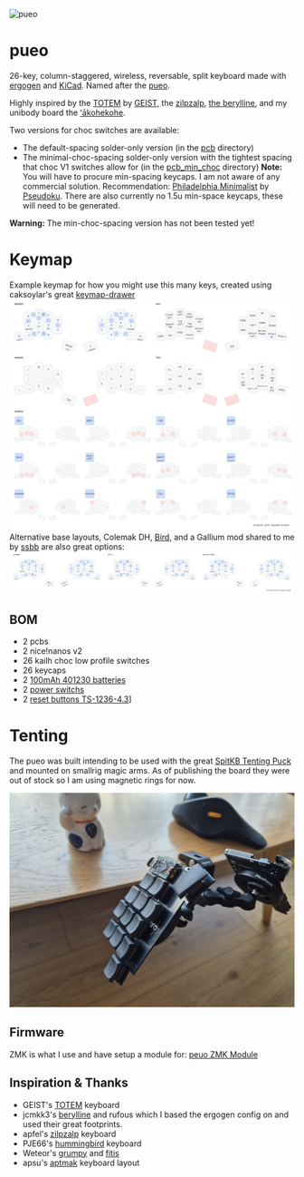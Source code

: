 ![pueo](https://github.com/grassfedreeve/pueo/blob/main/img/pueo_photo.jpg?raw=true)

# pueo
26-key, column-staggered, wireless, reversable, split keyboard made with [ergogen](https://github.com/ergogen/ergogen) and [KiCad](https://www.kicad.org/). Named after the [pueo](https://en.wikipedia.org/wiki/Pueo).

Highly inspired by the [TOTEM](https://github.com/GEIGEIGEIST/TOTEM) by [GEIST](https://github.com/GEIGEIGEIST/), the [zilpzalp](https://github.com/kilipan/zilpzalp), [the berylline](https://github.com/jcmkk3/trochilidae#berylline), and my unibody board the [ʻākohekohe](https://github.com/grassfedreeve/akohekohe/).

Two versions for choc switches are available:
- The default-spacing solder-only version (in the [pcb](https://github.com/grassfedreeve/pueo/tree/main/pcb) directory)
- The minimal-choc-spacing solder-only version with the tightest spacing that choc V1 switches allow for (in the [pcb_min_choc](https://github.com/grassfedreeve/pueo/tree/main/pcb_min_choc) directory)
  **Note:** You will have to procure min-spacing keycaps. I am not aware of any commercial solution. Recommendation: [Philadelphia Minimalist](https://github.com/pseudoku/PseudoMakeMeKeyCapProfiles/blob/master/Philadelphia_Minimalist.scad) by [Pseudoku](https://github.com/pseudoku). There are also currently no 1.5u min-space keycaps, these will need to be generated.

**Warning:** The min-choc-spacing version has not been tested yet!

# Keymap
Example keymap for how you might use this many keys, created using caksoylar's great [keymap-drawer](https://github.com/caksoylar/keymap-drawer)
![keymap](https://github.com/grassfedreeve/pueo/blob/main/img/example_keymap.svg)
Alternative base layouts, Colemak DH, [Bird](https://github.com/jcmkk3/bird-layout), and a Gallium mod shared to me by [ssbb](https://github.com/ssbb) are also great options:
![altbase](https://github.com/grassfedreeve/pueo/blob/main/img/alt_base.svg)

## BOM
- 2 pcbs
- 2 nice!nanos v2
- 26 kailh choc low profile switches
- 26 keycaps
- 2 [100mAh 401230 batteries](https://www.ebay.com.au/itm/175225874566)
- 2 [power switchs](https://www.aliexpress.com/item/1005006213873906.html?)
- 2 [reset buttons TS-1236-4.3](https://www.aliexpress.com/item/1005001629184984.html)]

# Tenting
The pueo was built intending to be used with the great [SpitKB Tenting Puck](https://splitkb.com/products/tenting-puck) and mounted on smallrig magic arms. As of publishing the board they were out of stock so I am using magnetic rings for now. 

![pueo-tenting](https://github.com/grassfedreeve/pueo/blob/main/img/pueo_tenting.jpg?raw=true)

## Firmware
ZMK is what I use and have setup a module for: [peuo ZMK Module](https://github.com/grassfedreeve/zmk-keyboards-pueo) 

## Inspiration & Thanks
- GEIST's [TOTEM](https://github.com/GEIGEIGEIST/TOTEM) keyboard
- jcmkk3's [berylline](https://github.com/jcmkk3/trochilidae#berylline) and rufous which I based the ergogen config on and used their great footprints.
- apfel's [zilpzalp](https://github.com/kilipan/zilpzalp) keyboard
- PJE66's [hummingbird](https://github.com/PJE66/hummingbird) keyboard
- Weteor's [grumpy](https://github.com/weteor/Grumpy) and [fitis](https://github.com/weteor/fitis)
- apsu's [aptmak](https://github.com/apsu/aptmak) keyboard layout
